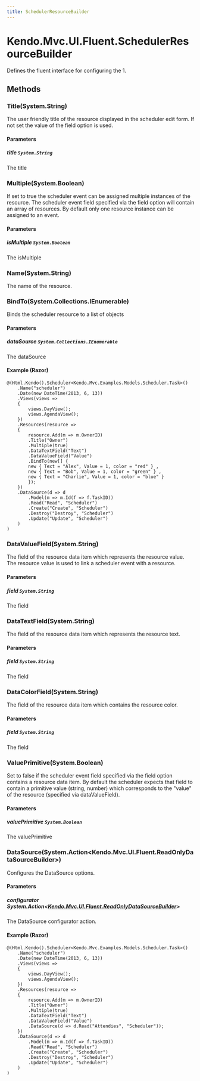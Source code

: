```yaml
---
title: SchedulerResourceBuilder
---
```


# Kendo.Mvc.UI.Fluent.SchedulerResourceBuilder
Defines the fluent interface for configuring the 1.




## Methods


### Title(System.String)
The user friendly title of the resource displayed in the scheduler edit form. If not set the value of the field option is used.


#### Parameters

##### title `System.String`
The title





### Multiple(System.Boolean)
If set to true the scheduler event can be assigned multiple instances of the resource. The scheduler event field specified via the field option will contain an array of resources. By default only one resource instance can be assigned to an event.


#### Parameters

##### isMultiple `System.Boolean`
The isMultiple





### Name(System.String)
The name of the resource.





### BindTo(System.Collections.IEnumerable)
Binds the scheduler resource to a list of objects


#### Parameters

##### dataSource `System.Collections.IEnumerable`
The dataSource




#### Example (Razor)
    @(Html.Kendo().Scheduler<Kendo.Mvc.Examples.Models.Scheduler.Task>()
        .Name("scheduler")
        .Date(new DateTime(2013, 6, 13))
        .Views(views =>
        {
            views.DayView();
            views.AgendaView();
        })
        .Resources(resource =>
        {
            resource.Add(m => m.OwnerID)
            .Title("Owner")
            .Multiple(true)
            .DataTextField("Text")
            .DataValueField("Value")
            .BindTo(new[] {
            new { Text = "Alex", Value = 1, color = "red" } ,
            new { Text = "Bob", Value = 1, color = "green" } ,
            new { Text = "Charlie", Value = 1, color = "blue" }
            });
        })
        .DataSource(d => d
            .Model(m => m.Id(f => f.TaskID))
            .Read("Read", "Scheduler")
            .Create("Create", "Scheduler")
            .Destroy("Destroy", "Scheduler")
            .Update("Update", "Scheduler")
        )
    )


### DataValueField(System.String)
The field of the resource data item which represents the resource value. The resource value is used to link a scheduler event with a resource.


#### Parameters

##### field `System.String`
The field





### DataTextField(System.String)
The field of the resource data item which represents the resource text.


#### Parameters

##### field `System.String`
The field





### DataColorField(System.String)
The field of the resource data item which contains the resource color.


#### Parameters

##### field `System.String`
The field





### ValuePrimitive(System.Boolean)
Set to false if the scheduler event field specified via the field option contains a resource data item. By default the scheduler expects that field to contain a primitive value (string, number) which corresponds to the "value" of the resource (specified via dataValueField).


#### Parameters

##### valuePrimitive `System.Boolean`
The valuePrimitive





### DataSource(System.Action\<Kendo.Mvc.UI.Fluent.ReadOnlyDataSourceBuilder\>)
Configures the DataSource options.


#### Parameters

##### configurator System.Action<[Kendo.Mvc.UI.Fluent.ReadOnlyDataSourceBuilder](/api/aspnet-mvc/Kendo.Mvc.UI.Fluent/ReadOnlyDataSourceBuilder)>
The DataSource configurator action.




#### Example (Razor)
    @(Html.Kendo().Scheduler<Kendo.Mvc.Examples.Models.Scheduler.Task>()
        .Name("scheduler")
        .Date(new DateTime(2013, 6, 13))
        .Views(views =>
        {
            views.DayView();
            views.AgendaView();
        })
        .Resources(resource =>
        {
            resource.Add(m => m.OwnerID)
            .Title("Owner")
            .Multiple(true)
            .DataTextField("Text")
            .DataValueField("Value")
            .DataSource(d => d.Read("Attendies", "Scheduler"));
        })
        .DataSource(d => d
            .Model(m => m.Id(f => f.TaskID))
            .Read("Read", "Scheduler")
            .Create("Create", "Scheduler")
            .Destroy("Destroy", "Scheduler")
            .Update("Update", "Scheduler")
        )
    )



